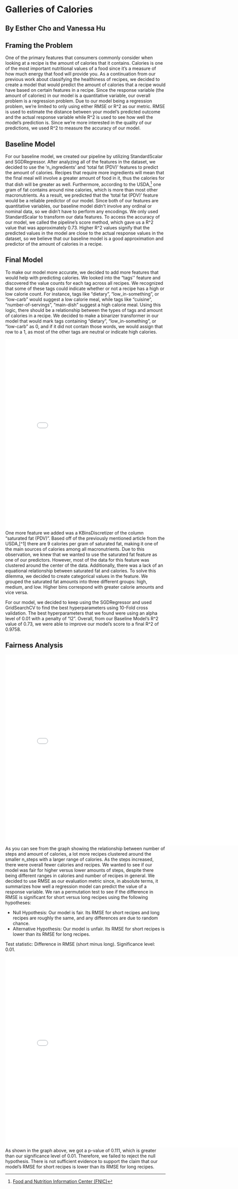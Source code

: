 # Galleries of Calories
## By Esther Cho and Vanessa Hu

## Framing the Problem
One of the primary features that consumers commonly consider when looking at a recipe is the amount of calories that it contains. Calories is one of the most important nutritional values of a food since it’s a measure of how much energy that food will provide you. As a continuation from our previous work about classifying the healthiness of recipes, we decided to create a model that would predict the amount of calories that a recipe would have based on certain features in a recipe. Since the response variable (the amount of calories) in our model is a quantitative variable, our overall problem is a regression problem. Due to our model being a regression problem, we’re limited to only using either RMSE or R^2 as our metric. RMSE is used to estimate the distance between your model’s predicted outcome and the actual response variable while R^2 is used to see how well the model’s prediction is. Since we’re more interested in the quality of our predictions, we used R^2 to measure the accuracy of our model.

## Baseline Model
For our baseline model, we created our pipeline by utilizing StandardScalar and SGDRegressor. After analyzing all of the features in the dataset, we decided to use the ‘n_ingredients’ and ‘total fat (PDV)’ features to predict the amount of calories. Recipes that require more ingredients will mean that the final meal will involve a greater amount of food in it, thus the calories for that dish will be greater as well. Furthermore, according to the USDA,[^1] one gram of fat contains around nine calories, which is more than most other macronutrients. As a result, we predicted that the ‘total fat (PDV)’ feature would be a reliable predictor of our model. Since both of our features are quantitative variables, our baseline model didn’t involve any ordinal or nominal data, so we didn’t have to perform any encodings. We only used StandardScalar to transform our data features. To access the accuracy of our model, we called the pipeline’s score method, which gave us a R^2 value that was approximately 0.73. Higher R^2 values signify that the predicted values in the model are close to the actual response values in the dataset, so we believe that our baseline model is a good approximation and predictor of the amount of calories in a recipe.

## Final Model
To make our model more accurate, we decided to add more features that would help with predicting calories. We looked into the “tags'' feature and discovered the value counts for each tag across all recipes. We recognized that some of these tags could indicate whether or not a recipe has a high or low calorie count. For instance, tags like “dietary”, “low_in-something”, or “low-carb” would suggest a low calorie meal, while tags like “cuisine”, “number-of-servings”, “main-dish” suggest a high calorie meal. Using this logic, there should be a relationship between the types of tags and amount of calories in a recipe. We decided to make a binarizer transformer in our model that would mark tags containing “dietary”, “low_in-something”, or “low-carb” as 0, and if it did not contain those words, we would assign that row to a 1, as most of the other tags are neutral or indicate high calories. 
<iframe src="assets/file-saturatedfat_vs_cal.html" width=800 height=600 frameBorder=0></iframe>
One more feature we added was a KBinsDiscretizer of the column “saturated fat (PDV)”. Based off of the previously mentioned article from the USDA,[^1] there are 9 calories per gram of saturated fat, making it one of the main sources of calories among all macronutrients. Due to this observation, we knew that we wanted to use the saturated fat feature as one of our predictors. However, most of the data for this feature was clustered around the center of the data. Additionally, there was a lack of an equational relationship between saturated fat and calories. To solve this dilemma, we decided to create categorical values in the feature. We grouped the saturated fat amounts into three different groups: high, medium, and low. Higher bins correspond with greater calorie amounts and vice versa.

For our model, we decided to keep using the SGDRegressor and used GridSearchCV to find the best hyperparameters using 10-Fold cross validation. The best hyperparameters that we found were using an alpha level of 0.01 with a penalty of “l2”. Overall, from our Baseline Model’s R^2 value of 0.73, we were able to improve our model’s score to a final R^2 of 0.9758. 

## Fairness Analysis

<iframe src="assets/file-n_steps_vs_cal.html" width=800 height=600 frameBorder=0></iframe>
As you can see from the graph showing the relationship between number of steps and  amount of calories, a lot more recipes clustered around the smaller n_steps with a larger range of calories. As the steps increased, there were overall fewer calories and recipes. We wanted to see if our model was fair for higher versus lower amounts of steps, despite there being different ranges in calories and number of recipes in general. We decided to use RMSE as our evaluation metric since, in absolute terms, it summarizes how well a regression model can predict the value of a response variable. We ran a permutation test to see if the difference in RMSE is significant for short versus long recipes using the following hypotheses: 

- Null Hypothesis: Our model is fair. Its RMSE for short recipes and long recipes are roughly the same, and any differences are due to random chance.
- Alternative Hypothesis: Our model is unfair. Its RMSE for short recipes is lower than its RMSE for long recipes.

Test statistic: Difference in RMSE (short minus long).
Significance level: 0.01.

<iframe src="assets/file-fairness.html" width=800 height=600 frameBorder=0></iframe>
As shown in the graph above, we got a p-value of 0.111, which is greater than our significance level of 0.01. Therefore, we failed to reject the null hypothesis. There is not sufficient evidence to support the claim that our model’s RMSE for short recipes is lower than its RMSE for long recipes.


[^1]:<a href="[https://www.usda.gov/media/press-releases/2014/01/16/american-adults-are-choosing-healthier-foods-consuming-healthier](https://www.nal.usda.gov/programs/fnic)">Food and Nutrition Information Center (FNIC)</a>
